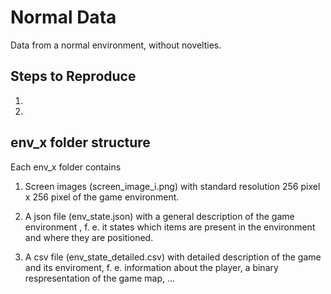 # Normal Data

Data from a normal environment, without novelties.

## Steps to Reproduce

1.

2.

## env_x folder structure

Each env_x folder contains

1. Screen images (screen_image_i.png) with standard resolution 256 pixel x 256 pixel
    of the game environment.

2.  A json file (env_state.json) with a general description of the game environment , f. e. it states which items are present in the environment and where they are positioned.

3.  A csv file (env_state_detailed.csv) with detailed description of the game and its enviroment, f. e. information about the player, a binary respresentation of the game map, ...

